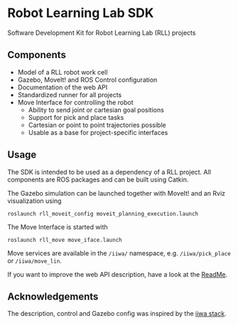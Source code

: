 # Robot Learning Lab SDK

Software Development Kit for Robot Learning Lab (RLL) projects

## Components

- Model of a RLL robot work cell
- Gazebo, MoveIt! and ROS Control configuration
- Documentation of the web API
- Standardized runner for all projects
- Move Interface for controlling the robot
  - Ability to send joint or cartesian goal positions
  - Support for pick and place tasks
  - Cartesian or point to point trajectories possible
  - Usable as a base for project-specific interfaces

## Usage

The SDK is intended to be used as a dependency of a RLL project. All components are ROS packages and can be built using Catkin.

The Gazebo simulation can be launched together with MoveIt! and an Rviz visualization using

    roslaunch rll_moveit_config moveit_planning_execution.launch

The Move Interface is started with

    roslaunch rll_move move_iface.launch

Move services are available in the `/iiwa/` namespace, e.g. `/iiwa/pick_place` or `/iiwa/move_lin`.

If you want to improve the web API description, have a look at the [ReadMe](docs/api/README.md).

## Acknowledgements

The description, control and Gazebo config was inspired by the [iiwa stack](https://github.com/IFL-CAMP/iiwa_stack).